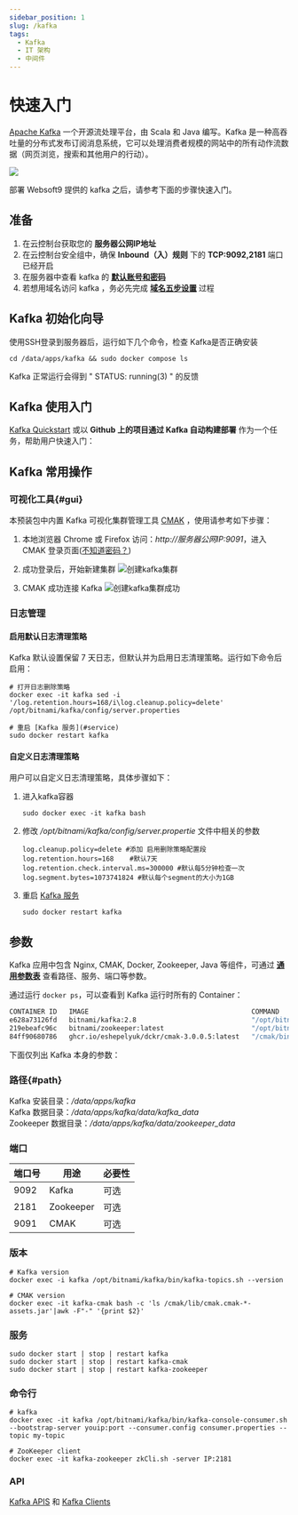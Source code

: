 ```yaml
---
sidebar_position: 1
slug: /kafka
tags:
  - Kafka
  - IT 架构
  - 中间件
---
```


# 快速入门

[Apache Kafka](https://kafka.apache.org) 一个开源流处理平台，由 Scala 和 Java 编写。Kafka 是一种高吞吐量的分布式发布订阅消息系统，它可以处理消费者规模的网站中的所有动作流数据（网页浏览，搜索和其他用户的行动）。

![](https://libs.websoft9.com/Websoft9/DocsPicture/en/kafka/kafka-gui-websoft9.png)

部署 Websoft9 提供的 kafka 之后，请参考下面的步骤快速入门。

## 准备

1. 在云控制台获取您的 **服务器公网IP地址** 
2. 在云控制台安全组中，确保 **Inbound（入）规则** 下的 **TCP:9092,2181** 端口已经开启
3. 在服务器中查看 kafka 的 **[默认账号和密码](./user/credentials)**  
4. 若想用域名访问  kafka ，务必先完成 **[域名五步设置](./administrator/domain_step)** 过程

## Kafka 初始化向导

使用SSH登录到服务器后，运行如下几个命令，检查 Kafka是否正确安装

```
cd /data/apps/kafka && sudo docker compose ls
```
Kafka 正常运行会得到 " STATUS: running(3) " 的反馈

## Kafka 使用入门

[Kafka Quickstart](https://kafka.apache.org/quickstart) 或以 **Github 上的项目通过 Kafka 自动构建部署** 作为一个任务，帮助用户快速入门：


## Kafka 常用操作

### 可视化工具{#gui}

本预装包中内置 Kafka 可视化集群管理工具 [CMAK](https://github.com/yahoo/CMAK) ，使用请参考如下步骤：

1. 本地浏览器 Chrome 或 Firefox 访问：*http://服务器公网IP:9091*，进入 CMAK 登录页面([不知道密码？](./user/credentials))

2. 成功登录后，开始新建集群
   ![创建kafka集群](https://libs.websoft9.com/Websoft9/DocsPicture/zh/kafka/kafka-addcluster001-websoft9.png)

3. CMAK 成功连接 Kafka
   ![创建kafka集群成功](https://libs.websoft9.com/Websoft9/DocsPicture/zh/kafka/kafka-addcluster002-websoft9.png)

### 日志管理

#### 启用默认日志清理策略

Kafka 默认设置保留 7 天日志，但默认并为启用日志清理策略。运行如下命令后启用：

```
# 打开日志删除策略
docker exec -it kafka sed -i '/log.retention.hours=168/i\log.cleanup.policy=delete' /opt/bitnami/kafka/config/server.properties

# 重启 [Kafka 服务](#service)
sudo docker restart kafka
```

#### 自定义日志清理策略

用户可以自定义日志清理策略，具体步骤如下：

1. 进入kafka容器
    ```
    sudo docker exec -it kafka bash
    ```

2. 修改 */opt/bitnami/kafka/config/server.propertie*  文件中相关的参数
    ```
    log.cleanup.policy=delete #添加 启用删除策略配置段
    log.retention.hours=168    #默认7天
    log.retention.check.interval.ms=300000 #默认每5分钟检查一次
    log.segment.bytes=1073741824 #默认每个segment的大小为1GB
    ```

3. 重启  [Kafka 服务](#service)
    ```
    sudo docker restart kafka
    ```

## 参数

Kafka 应用中包含 Nginx, CMAK, Docker, Zookeeper, Java 等组件，可通过 **[通用参数表](./administrator/parameter)** 查看路径、服务、端口等参数。

通过运行 `docker ps`，可以查看到 Kafka 运行时所有的 Container：

```bash
CONTAINER ID   IMAGE                                         COMMAND                  CREATED          STATUS          PORTS                                                                     NAMES
e628a73126fd   bitnami/kafka:2.8                             "/opt/bitnami/script…"   36 minutes ago   Up 36 minutes   0.0.0.0:9092->9092/tcp, :::9092->9092/tcp                                 kafka
219ebeafc96c   bitnami/zookeeper:latest                      "/opt/bitnami/script…"   36 minutes ago   Up 36 minutes   2888/tcp, 3888/tcp, 0.0.0.0:2181->2181/tcp, :::2181->2181/tcp, 8080/tcp   kafka-zookeeper
84ff90680786   ghcr.io/eshepelyuk/dckr/cmak-3.0.0.5:latest   "/cmak/bin/cmak -Dpi…"   36 minutes ago   Up 36 minutes   0.0.0.0:9091->9000/tcp, :::9091->9000/tcp                                 kafka-cmak
```


下面仅列出 Kafka 本身的参数：

### 路径{#path}

Kafka 安装目录：*/data/apps/kafka*  
Kafka 数据目录：*/data/apps/kafka/data/kafka_data*  
Zookeeper 数据目录：*/data/apps/kafka/data/zookeeper_data*   

### 端口

| 端口号 | 用途                                          | 必要性 |
| ------ | --------------------------------------------- | ------ |
| 9092   | Kafka | 可选   |
| 2181   | Zookeeper | 可选   |
| 9091   | CMAK  | 可选   |

### 版本

```shell
# Kafka version
docker exec -i kafka /opt/bitnami/kafka/bin/kafka-topics.sh --version

# CMAK version
docker exec -it kafka-cmak bash -c 'ls /cmak/lib/cmak.cmak-*-assets.jar'|awk -F"-" '{print $2}'

```

### 服务

```shell
sudo docker start | stop | restart kafka
sudo docker start | stop | restart kafka-cmak
sudo docker start | stop | restart kafka-zookeeper
```

### 命令行

```
# kafka
docker exec -it kafka /opt/bitnami/kafka/bin/kafka-console-consumer.sh --bootstrap-server youip:port --consumer.config consumer.properties --topic my-topic

# ZooKeeper client
docker exec -it kafka-zookeeper zkCli.sh -server IP:2181
```

### API

[Kafka APIS](https://kafka.apache.org/documentation/#api) 和 [Kafka Clients](https://cwiki.apache.org/confluence/display/KAFKA/Clients)